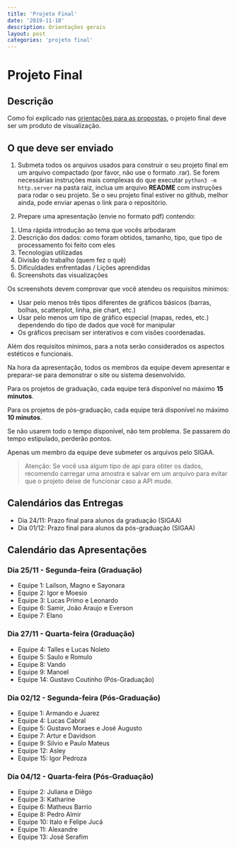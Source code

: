```yaml
---
title: 'Projeto Final'
date: '2019-11-18'
description: Orientações gerais
layout: post
categories: 'projeto final'
---
```


# Projeto Final

## Descrição
Como foi explicado nas [orientações para as propostas](/datavis-course/tasks/2019-10-07-proposta.html), o projeto final deve ser um produto de visualização.

## O que deve ser enviado

1) Submeta todos os arquivos usados para construir o seu projeto final em um arquivo compactado (por favor, não use o formato .rar). Se forem necessárias instruções mais complexas do que executar `python3 -m http.server` na pasta raiz, inclua um arquivo **README** com instruções para rodar o seu projeto. Se o seu projeto final estiver no github, melhor ainda, pode enviar apenas o link para o repositório.

2) Prepare uma apresentação (envie no formato pdf) contendo: 

1. Uma rápida introdução ao tema que vocês arbodaram
2. Descrição dos dados: como foram obtidos, tamanho, tipo, que tipo de processamento foi feito com eles
3. Tecnologias utilizadas
4. Divisão do trabalho (quem fez o quê)
5. Dificuldades enfrentadas / Lições aprendidas
6. Screenshots das visualizações

Os screenshots devem comprovar que você atendeu os requisitos mínimos:
* Usar pelo menos três tipos diferentes de gráficos básicos (barras, bolhas, scatterplot, linha, pie chart, etc.)
* Usar pelo menos um tipo de gráfico especial (mapas, redes, etc.) dependendo do tipo de dados que você for manipular
* Os gráficos precisam ser interativos e com visões coordenadas.

Além dos requisitos mínimos, para a nota serão considerados os aspectos estéticos e funcionais.

Na hora da apresentação, todos os membros da equipe devem apresentar e preparar-se para demonstrar o site ou sistema desenvolvido. 

Para os projetos de graduação, cada equipe terá disponível no máximo **15 minutos**. 

Para os projetos de pós-graduação, cada equipe terá disponível no máximo **10 minutos**. 

Se não usarem todo o tempo disponível, não tem problema. Se passarem do tempo estipulado, perderão pontos.

Apenas um membro da equipe deve submeter os arquivos pelo SIGAA.

> Atenção:  Se você usa algum tipo de api para obter os dados, recomendo carregar uma amostra e salvar em um arquivo para evitar que o projeto deixe de funcionar caso a API mude.

## Calendários das Entregas
* Dia 24/11: Prazo final para alunos da graduação (SIGAA)
* Dia 01/12: Prazo final para alunos da pós-graduação (SIGAA)

## Calendário das Apresentações

### Dia 25/11 - Segunda-feira (Graduação)
* Equipe 1: Lailson, Magno e Sayonara
* Equipe 2: Igor e Moesio
* Equipe 3: Lucas Primo e Leonardo
* Equipe 6: Samir, João Araujo e Everson
* Equipe 7: Elano

### Dia 27/11 - Quarta-feira (Graduação)
* Equipe 4: Talles e Lucas Noleto
* Equipe 5: Saulo e Romulo
* Equipe 8: Vando
* Equipe 9: Manoel
* Equipe 14: Gustavo Coutinho (Pós-Graduação)


### Dia 02/12 - Segunda-feira (Pós-Graduação)
* Equipe 1: Armando e Juarez
* Equipe 4: Lucas Cabral
* Equipe 5: Gustavo Moraes e José Augusto
* Equipe 7: Artur e Davidson
* Equipe 9: Silvio e Paulo Mateus
* Equipe 12: Asley
* Equipe 15: Igor Pedroza


### Dia 04/12 - Quarta-feira (Pós-Graduação)
* Equipe 2: Juliana e Diêgo
* Equipe 3: Katharine
* Equipe 6: Matheus Barrio
* Equipe 8: Pedro Almir
* Equipe 10: Italo e Felipe Jucá
* Equipe 11: Alexandre
* Equipe 13: José Serafim
